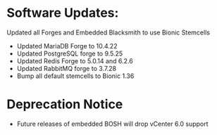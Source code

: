 # Software Updates:

Updated all Forges and Embedded Blacksmith to use Bionic Stemcells
* Updated MariaDB Forge to 10.4.22
* Updated PostgreSQL forge to 9.5.25
* Updated Redis Forge to 5.0.14 and 6.2.6
* Updated RabbitMQ forge to 3.7.28
* Bump all default stemcells to Bionic 1.36

# Deprecation Notice

* Future releases of embedded BOSH will drop vCenter 6.0 support
